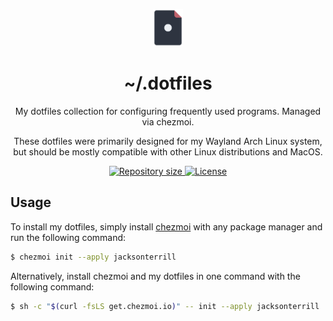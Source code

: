 <div align="center">
  <p><a href="https://github.com/jacksonterrill/dotfiles"><img src="./assets/dotfiles-icon.png" alt="Dotfiles icon" height="60"/></a></p>
  <h1>~/.dotfiles</h1>
  <p>My dotfiles collection for configuring frequently used programs. Managed via chezmoi.</p>
  <p>These dotfiles were primarily designed for my Wayland Arch Linux system, but should be mostly compatible with other Linux distributions and MacOS.</p>
  <div>
    <a href="https://github.com/jacksonterrill/dotfiles">
      <img alt="Repository size" src="https://img.shields.io/github/repo-size/jacksonterrill/dotfiles?labelColor=2E3440&color=BF616A">
    </a>
    <a href="https://github.com/jacksonterrill/dotfiles/blob/main/LICENSE">
      <img alt="License" src="https://img.shields.io/github/license/jacksonterrill/dotfiles?labelColor=2E3440&color=ECEFF4&style=flat">
    </a>
  </div>
</div>

## Usage
To install my dotfiles, simply install [chezmoi](https://www.chezmoi.io/) with any package manager and run the following command:
```bash
$ chezmoi init --apply jacksonterrill
```

Alternatively, install chezmoi and my dotfiles in one command with the following command:
```bash
$ sh -c "$(curl -fsLS get.chezmoi.io)" -- init --apply jacksonterrill
```
